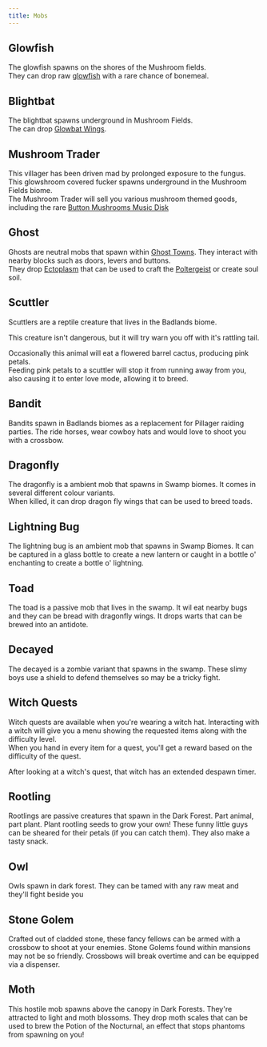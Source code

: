 ```yaml
---
title: Mobs
---
```


## Glowfish  
The glowfish spawns on the shores of the Mushroom fields.  
They can drop raw [glowfish](../content/items/glowfish) with a rare chance of bonemeal.

## Blightbat  
The blightbat spawns underground in Mushroom Fields.  
The can drop [Glowbat Wings](../content/items/blightbat_wing).

## Mushroom Trader  
This villager has been driven mad by prolonged exposure to the fungus. This glowshroom covered fucker spawns underground in the Mushroom Fields biome.  
The Mushroom Trader will sell you various mushroom themed goods, including the rare [Button Mushrooms Music Disk](../content/items/button_mushrooms_music_disk)

## Ghost  
Ghosts are neutral mobs that spawn within [Ghost Towns](../features/world#ghost-towns). They interact with nearby blocks such as doors, levers and buttons.  
They drop [Ectoplasm](../features/interactables#ectoplasm) that can be used to craft the [Poltergeist](../features/interactables#poltergeist) or create soul soil.

## Scuttler
Scuttlers are a reptile creature that lives in the Badlands biome.

This creature isn't dangerous, but it will try warn you off with it's rattling tail. 

Occasionally this animal will eat a flowered barrel cactus, producing pink petals.  
Feeding pink petals to a scuttler will stop it from running away from you, also causing it to enter love mode, allowing it to breed.

## Bandit  
Bandits spawn in Badlands biomes as a replacement for Pillager raiding parties. 
The ride horses, wear cowboy hats and would love to shoot you with a crossbow.

## Dragonfly  
The dragonfly is a ambient mob that spawns in Swamp biomes.  It comes in several different colour variants.  
When killed, it can drop dragon fly wings that can be used to breed toads.  

## Lightning Bug  
The lightning bug is an ambient mob that spawns in Swamp Biomes. It can be captured in a glass bottle to create a new lantern or caught in a bottle o' enchanting to create a bottle o' lightning. 

## Toad  
The toad is a passive mob that lives in the swamp. It wil eat nearby bugs and they can be bread with dragonfly wings. It drops warts that can be brewed into an antidote.

## Decayed  
The decayed is a zombie variant that spawns in the swamp. These slimy boys use a shield to defend themselves so may be a tricky fight.

## Witch Quests  
Witch quests are available when you're wearing a witch hat. Interacting with a witch will give you a menu showing the requested items along with the difficulty level.  
When you hand in every item for a quest, you'll get a reward based on the difficulty of the quest.  

After looking at a witch's quest, that witch has an extended despawn timer.  

## Rootling  
Rootlings are passive creatures that spawn in the Dark Forest. Part animal, part plant. Plant rootling seeds to grow your own! These funny little guys can be sheared for their petals (if you can catch them). They also make a tasty snack.

## Owl  
Owls spawn in dark forest. They can be tamed with any raw meat and they'll fight beside you  

## Stone Golem  
Crafted out of cladded stone, these fancy fellows can be armed with a crossbow to shoot at your enemies. Stone Golems found within mansions may not be so friendly.
Crossbows will break overtime and can be equipped via a dispenser.

## Moth  
This hostile mob spawns above the canopy in Dark Forests. They're attracted to light and moth blossoms. They drop moth scales that can be used to brew the Potion of the Nocturnal, an effect that stops phantoms from spawning on you!